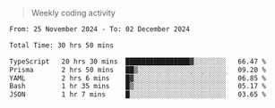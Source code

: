 > Weekly coding activity
<!--START_SECTION:waka-->

```txt
From: 25 November 2024 - To: 02 December 2024

Total Time: 30 hrs 50 mins

TypeScript   20 hrs 30 mins  ████████████████▓░░░░░░░░   66.47 %
Prisma       2 hrs 50 mins   ██▒░░░░░░░░░░░░░░░░░░░░░░   09.20 %
YAML         2 hrs 6 mins    █▓░░░░░░░░░░░░░░░░░░░░░░░   06.85 %
Bash         1 hr 35 mins    █▒░░░░░░░░░░░░░░░░░░░░░░░   05.17 %
JSON         1 hr 7 mins     █░░░░░░░░░░░░░░░░░░░░░░░░   03.65 %
```

<!--END_SECTION:waka-->
